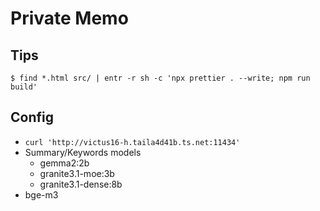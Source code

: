 # Private Memo

## Tips
```
$ find *.html src/ | entr -r sh -c 'npx prettier . --write; npm run build'
```

## Config

- `curl 'http://victus16-h.taila4d41b.ts.net:11434'`
- Summary/Keywords models
  - gemma2:2b
  - granite3.1-moe:3b
  - granite3.1-dense:8b
- bge-m3

